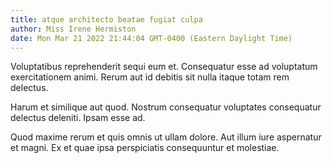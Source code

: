 ```yaml
---
title: atque architecto beatae fugiat culpa
author: Miss Irene Hermiston
date: Mon Mar 21 2022 21:44:04 GMT-0400 (Eastern Daylight Time)
---
```

Voluptatibus reprehenderit sequi eum et. Consequatur esse ad voluptatum exercitationem animi. Rerum aut id debitis sit nulla itaque totam rem delectus.

 Harum et similique aut quod. Nostrum consequatur voluptates consequatur delectus deleniti. Ipsam esse ad.

 Quod maxime rerum et quis omnis ut ullam dolore. Aut illum iure aspernatur et magni. Ex et quae ipsa perspiciatis consequuntur et molestiae.
